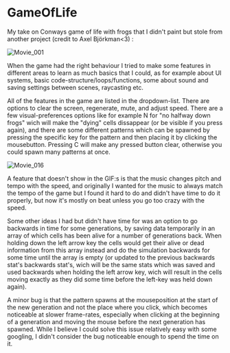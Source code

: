 # GameOfLife
My take on Conways game of life with frogs that I didn't paint but stole from another project (credit to Axel Björkman<3) :

![Movie_001](https://github.com/toveandersson/GameOfLife/assets/142992384/ee9eb6f0-54d0-473d-b844-3af40e6ca83a)

When the game had the right behaviour I tried to make some features in different areas to learn as much basics that I could, as for example about UI systems, basic code-structure/loops/functions, some about sound and saving settings between scenes, raycasting etc.

All of the features in the game are listed in the dropdown-list. There are options to clear the screen, regenerate, mute, and adjust speed. There are a few visual-preferences options like for example N for "no halfway down frogs" wich will make the "dying" cells dissappear (or be visible if you press again), and there are some different patterns which can be spawned by pressing the specific key for the pattern and then placing it by clicking the mousebutton. Pressing C will make any pressed button clear, otherwise you could spawn many patterns at once.

![Movie_016](https://github.com/toveandersson/GameOfLife/assets/142992384/2629ae51-553a-4d79-abdf-f9473f83083f)

A feature that doesn't show in the GIF:s is that the music changes pitch and tempo with the speed, and originally I wanted for the music to always match the tempo of the game but I found it hard to do and didn't have time to do it properly, but now it's mostly on beat unless you go too crazy with the speed. 

Some other ideas I had but didn't have time for was an option to go backwards in time for some generations, by saving data temporarily in an array of which cells has been alive for a number of generations back. When holding down the left arrow key the cells would get their alive or dead information from this array instead and do the simulation backwards for some time until the array is empty (or updated to the previous backwards stat's backwards stat's, wich will be the same stats which was saved and used backwards when holding the left arrow key, wich will result in the cells moving exactly as they did some time before the left-key was held down again).

A minor bug is that the pattern spawns at the mouseposition at the start of the new generation and not the place where you click, which becomes noticeable at slower frame-rates, especially when clicking at the beginning of a generation and moving the mouse before the next generation has spawned. While I believe I could solve this issue relatively easy with some googling, I didn't consider the bug noticeable enough to spend the time on it.
